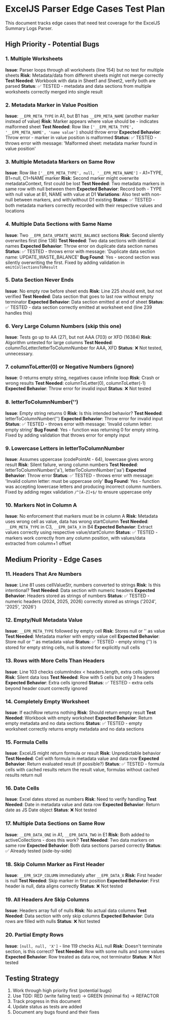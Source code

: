 # ExcelJS Parser Edge Cases Test Plan

This document tracks edge cases that need test coverage for the ExcelJS Summary Logs Parser.

## High Priority - Potential Bugs

### 1. Multiple Worksheets

**Issue**: Parser loops through all worksheets (line 154) but no test for multiple sheets
**Risk**: Metadata/data from different sheets might not merge correctly
**Test Needed**: Workbook with data in Sheet1 and Sheet2, verify both are parsed
**Status**: ✅ TESTED - metadata and data sections from multiple worksheets correctly merged into single result

### 2. Metadata Marker in Value Position

**Issue**: `__EPR_META_TYPE` in A1, but B1 has `__EPR_META_NAME` (another marker instead of value)
**Risk**: Marker appears where value should be - indicates malformed sheet
**Test Needed**: Row like `['__EPR_META_TYPE', '__EPR_META_NAME', 'name value']` should throw error
**Expected Behavior**: Throw error - marker in value position is malformed
**Status**: ✅ TESTED - throws error with message: 'Malformed sheet: metadata marker found in value position'

### 3. Multiple Metadata Markers on Same Row

**Issue**: Row like `['__EPR_META_TYPE', null, '__EPR_META_NAME']` - A1=TYPE, B1=null, C1=NAME marker
**Risk**: Second marker might overwrite metadataContext, first could be lost
**Test Needed**: Two metadata markers in same row with null between them
**Expected Behavior**: Record both - TYPE with null value at B1, NAME with value at D1
**Variations**: Also test with non-null between markers, and with/without D1 existing
**Status**: ✅ TESTED - both metadata markers correctly recorded with their respective values and locations

### 4. Multiple Data Sections with Same Name

**Issue**: Two `__EPR_DATA_UPDATE_WASTE_BALANCE` sections
**Risk**: Second silently overwrites first (line 136)
**Test Needed**: Two data sections with identical names
**Expected Behavior**: Throw error on duplicate data section names
**Status**: ✅ TESTED - throws error with message: 'Duplicate data section name: UPDATE_WASTE_BALANCE'
**Bug Found**: Yes - second section was silently overwriting the first. Fixed by adding validation in `emitCollectionsToResult`

### 5. Data Section Never Ends

**Issue**: No empty row before sheet ends
**Risk**: Line 225 should emit, but not verified
**Test Needed**: Data section that goes to last row without empty terminator
**Expected Behavior**: Data section emitted at end of sheet
**Status**: ✅ TESTED - data section correctly emitted at worksheet end (line 239 handles this)

### 6. Very Large Column Numbers (skip this one)

**Issue**: Tests go up to AA (27), but not AAA (703) or XFD (16384)
**Risk**: Algorithm untested for large columns
**Test Needed**: columnToLetter/letterToColumnNumber for AAA, XFD
**Status**: ❌ Not tested, unnecessary.

### 7. columnToLetter(0) or Negative Numbers (ignore)

**Issue**: 0 returns empty string, negatives cause infinite loop
**Risk**: Crash or wrong results
**Test Needed**: columnToLetter(0), columnToLetter(-1)
**Expected Behavior**: Throw error for invalid input
**Status**: ❌ Not tested

### 8. letterToColumnNumber('')

**Issue**: Empty string returns 0
**Risk**: Is this intended behavior?
**Test Needed**: letterToColumnNumber('')
**Expected Behavior**: Throw error for invalid input
**Status**: ✅ TESTED - throws error with message: 'Invalid column letter: empty string'
**Bug Found**: Yes - function was returning 0 for empty string. Fixed by adding validation that throws error for empty input

### 9. Lowercase Letters in letterToColumnNumber

**Issue**: Assumes uppercase (codePointAt - 64), lowercase gives wrong result
**Risk**: Silent failure, wrong column numbers
**Test Needed**: letterToColumnNumber('a'), letterToColumnNumber('aa')
**Expected Behavior**: Throw error
**Status**: ✅ TESTED - throws error with message: 'Invalid column letter: must be uppercase only'
**Bug Found**: Yes - function was accepting lowercase letters and producing incorrect column numbers. Fixed by adding regex validation `/^[A-Z]+$/` to ensure uppercase only

### 10. Markers Not in Column A

**Issue**: No enforcement that markers must be in column A
**Risk**: Metadata uses wrong cell as value, data has wrong startColumn
**Test Needed**: `__EPR_META_TYPE` in C3, `__EPR_DATA_X` in B4
**Expected Behavior**: Extract values correctly using respective value/startColumn
**Status**: ✅ TESTED - markers work correctly from any column position, with values/data extracted from column+1 offset

## Medium Priority - Edge Cases

### 11. Headers That Are Numbers

**Issue**: Line 81 uses cellValueStr, numbers converted to strings
**Risk**: Is this intentional?
**Test Needed**: Data section with numeric headers
**Expected Behavior**: Headers stored as strings of numbers
**Status**: ✅ TESTED - numeric headers (2024, 2025, 2026) correctly stored as strings ('2024', '2025', '2026')

### 12. Empty/Null Metadata Value

**Issue**: `__EPR_META_TYPE` followed by empty cell
**Risk**: Stores null or '' as value
**Test Needed**: Metadata marker with empty value cell
**Expected Behavior**: Store null or '' as metadata value
**Status**: ✅ TESTED - empty string ('') is stored for empty string cells, null is stored for explicitly null cells

### 13. Rows with More Cells Than Headers

**Issue**: Line 103 checks columnIndex < headers.length, extra cells ignored
**Risk**: Silent data loss
**Test Needed**: Row with 5 cells but only 3 headers
**Expected Behavior**: Extra cells ignored
**Status**: ✅ TESTED - extra cells beyond header count correctly ignored

### 14. Completely Empty Worksheet

**Issue**: If eachRow returns nothing
**Risk**: Should return empty result
**Test Needed**: Workbook with empty worksheet
**Expected Behavior**: Return empty metadata and no data sections
**Status**: ✅ TESTED - empty worksheet correctly returns empty metadata and no data sections

### 15. Formula Cells

**Issue**: ExcelJS might return formula or result
**Risk**: Unpredictable behavior
**Test Needed**: Cell with formula in metadata value and data row
**Expected Behavior**: Return evaluated result (if possible?)
**Status**: ✅ TESTED - formula cells with cached results return the result value, formulas without cached results return null

### 16. Date Cells

**Issue**: Excel dates stored as numbers
**Risk**: Need to verify handling
**Test Needed**: Date in metadata value and data row
**Expected Behavior**: Return date as JS Date object
**Status**: ❌ Not tested

### 17. Multiple Data Sections on Same Row

**Issue**: `__EPR_DATA_ONE` in A1, `__EPR_DATA_TWO` in E1
**Risk**: Both added to activeCollections - does this work?
**Test Needed**: Two data markers on same row
**Expected Behavior**: Both data sections parsed correctly
**Status**: ✅ Already tested (side-by-side)

### 18. Skip Column Marker as First Header

**Issue**: `__EPR_SKIP_COLUMN` immediately after `__EPR_DATA_X`
**Risk**: First header is null
**Test Needed**: Skip marker in first position
**Expected Behavior**: First header is null, data aligns correctly
**Status**: ❌ Not tested

### 19. All Headers Are Skip Columns

**Issue**: Headers array full of nulls
**Risk**: No actual data columns
**Test Needed**: Data section with only skip columns
**Expected Behavior**: Data rows are filled with nulls
**Status**: ❌ Not tested

### 20. Partial Empty Rows

**Issue**: `[null, null, 'X']` - line 119 checks ALL null
**Risk**: Doesn't terminate section, is this correct?
**Test Needed**: Row with some nulls and some values
**Expected Behavior**: Row treated as data row, not terminator
**Status**: ❌ Not tested

## Testing Strategy

1. Work through high priority first (potential bugs)
2. Use TDD: RED (write failing test) → GREEN (minimal fix) → REFACTOR
3. Track progress in this document
4. Update status as tests are added
5. Document any bugs found and their fixes
